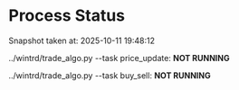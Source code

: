 # Process Status

Snapshot taken at: 2025-10-11 19:48:12

../wintrd/trade_algo.py --task price_update: **NOT RUNNING**

../wintrd/trade_algo.py --task buy_sell: **NOT RUNNING**

